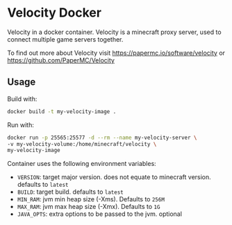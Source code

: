 # Velocity Docker

Velocity in a docker container.
Velocity is a minecraft proxy server, used to connect multiple game servers together.

To find out more about Velocity visit https://papermc.io/software/velocity or https://github.com/PaperMC/Velocity

## Usage

Build with:
```sh
docker build -t my-velocity-image .
```

Run with:
```sh
docker run -p 25565:25577 -d --rm --name my-velocity-server \
-v my-velocity-volume:/home/minecraft/velocity \
my-velocity-image
```

Container uses the following environment variables:
- `VERSION`: target major version. does not equate to minecraft version. defaults to `latest`
- `BUILD`: target build. defaults to `latest`
- `MIN_RAM`: jvm min heap size (-Xms). Defaults to `256M`
- `MAX_RAM`: jvm max heap size (-Xmx). Defaults to `1G`
- `JAVA_OPTS`: extra options to be passed to the jvm. optional
